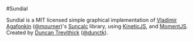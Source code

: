 #Sundial

Sundial is a MIT licensed simple graphical implementation of [Vladimir Agafonkin](http://agafonkin.com/en) ([@mourner](https://github.com/mourner))'s [Suncalc](https://github.com/mourner/suncalc/) library, using [KineticJS](http://kineticjs.com/), and [MomentJS](http://momentjs.com/).  
Created by [Duncan Trevithick](http://www.duncant.co.uk) ([@dunctk](https://github.com/dunctk)).